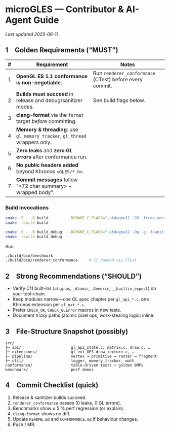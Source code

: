 # microGLES — Contributor & AI-Agent Guide  

_Last updated 2025-06-11_

## 1 Golden Requirements (“**MUST**”)

| # | Requirement | Notes |
|---|-------------|-------|
| 1 | **OpenGL ES 1.1 conformance is non-negotiable.** | Run `renderer_conformance` (CTest) before every commit. |
| 2 | **Builds must succeed** in release and debug/sanitizer modes. | See build flags below. |
| 3 | **clang-format** via the `format` target *before* committing. |
| 4 | **Memory & threading**: use `gl_memory_tracker`, `gl_thread` wrappers only. |
| 5 | **Zero leaks** and **zero GL errors** after conformance run. |
| 6 | **No public headers added** beyond Khronos `<GLES/*.h>`. |
| 7 | **Commit messages** follow “<72 char summary> + wrapped body”. |

### Build invocations

```bash
cmake -S . -B build         -DCMAKE_C_FLAGS="-std=gnu11 -O3 -ftree-vectorize"
cmake --build build

cmake -S . -B build_debug   -DCMAKE_C_FLAGS="-std=gnu11 -Og -g -fsanitize=undefined,address"
cmake --build build_debug
````

Run:

```bash
./build/bin/benchmark
./build/bin/renderer_conformance     # CI hooked via CTest
```


## 2 Strong Recommendations (“**SHOULD**”)

* Verify C11 built-ins (`alignas`, `_Atomic`, `_Generic`, `__builtin_expect`) on your tool-chain.
* Keep modules narrow—one GL spec chapter per `gl_api_*.c`, one Khronos extension per `gl_ext_*.c`.
* Prefer `CHECK_OK`, `CHECK_GLError` macros in new tests.
* Document tricky paths (atomic pixel ops, work-stealing logic) inline.


## 3 File-Structure Snapshot (possibly)

```
src/
├─ api/                      gl_api_state.c, matrix.c, draw.c, …
├─ extensions/               gl_ext_OES_draw_texture.c, …
├─ pipeline/                 vertex → primitive → raster → fragment
├─ util/                     logger, memory_tracker, math
conformance/                 table-driven tests + golden BMPs
benchmark/                   perf demos
```

## 4 Commit Checklist (quick)

1. Release & sanitizer builds succeed.
2. `renderer_conformance` passes (0 leaks, 0 GL errors).
3. Benchmarks show ≤ 5 % perf regression (or explain).
4. `clang-format` shows no diff.
5. Update `README.md` and `CONFORMANCE.md` if behaviour changes.
6. Push / MR.
